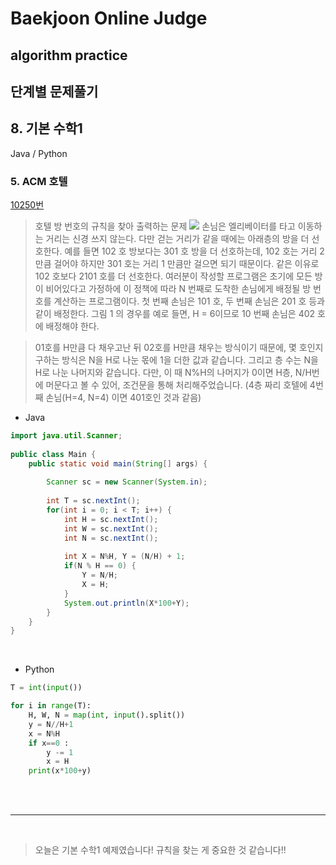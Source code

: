 # Baekjoon Online Judge

## algorithm practice

## 단계별 문제풀기

## 8. 기본 수학1

Java / Python
<br>

### 5. ACM 호텔
[10250번](https://www.acmicpc.net/problem/10250) 

> 호텔 방 번호의 규칙을 찾아 출력하는 문제
![](https://images.velog.io/images/jini_eun/post/182d3f68-5903-495b-a91b-df804778a3a1/image.png)
손님은 엘리베이터를 타고 이동하는 거리는 신경 쓰지 않는다. 다만 걷는 거리가 같을 때에는 아래층의 방을 더 선호한다. 예를 들면 102 호 방보다는 301 호 방을 더 선호하는데, 102 호는 거리 2 만큼 걸어야 하지만 301 호는 거리 1 만큼만 걸으면 되기 때문이다. 같은 이유로 102 호보다 2101 호를 더 선호한다.
여러분이 작성할 프로그램은 초기에 모든 방이 비어있다고 가정하에 이 정책에 따라 N 번째로 도착한 손님에게 배정될 방 번호를 계산하는 프로그램이다. 첫 번째 손님은 101 호, 두 번째 손님은 201 호 등과 같이 배정한다. 그림 1 의 경우를 예로 들면, H = 6이므로 10 번째 손님은 402 호에 배정해야 한다.

> 01호를 H만큼 다 채우고난 뒤 02호를 H만큼 채우는 방식이기 때문에, 몇 호인지 구하는 방식은 N을 H로 나눈 몫에 1을 더한 값과 같습니다. 그리고 층 수는 N을 H로 나눈 나머지와 같습니다. 다만, 이 때 N%H의 나머지가 0이면 H층, N/H번에 머문다고 볼 수 있어, 조건문을 통해 처리해주었습니다. (4층 짜리 호텔에 4번째 손님(H=4, N=4) 이면 401호인 것과 같음)

- Java

```java
import java.util.Scanner;
 
public class Main {
	public static void main(String[] args) {
		
		Scanner sc = new Scanner(System.in);
 
		int T = sc.nextInt();
		for(int i = 0; i < T; i++) {
			int H = sc.nextInt();
            int W = sc.nextInt();
			int N = sc.nextInt();
            
            int X = N%H, Y = (N/H) + 1;
            if(N % H == 0) {
                Y = N/H;
                X = H;
            }
            System.out.println(X*100+Y);
		}    
	}
}
``` 

> 

<br>

- Python

```python
T = int(input())

for i in range(T):
    H, W, N = map(int, input().split())
    y = N//H+1
    x = N%H
    if x==0 :
        y -= 1
        x = H
    print(x*100+y)
```

<br><br>

---

<br>


> 오늘은 기본 수학1 예제였습니다!
규칙을 찾는 게 중요한 것 같습니다!! 
